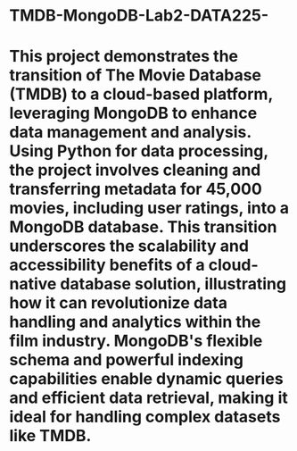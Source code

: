 # TMDB-MongoDB-Lab2-DATA225-
# This project demonstrates the transition of The Movie Database (TMDB) to a cloud-based platform, leveraging MongoDB to enhance data management and analysis. Using Python for data processing, the project involves cleaning and transferring metadata for 45,000 movies, including user ratings, into a MongoDB database. This transition underscores the scalability and accessibility benefits of a cloud-native database solution, illustrating how it can revolutionize data handling and analytics within the film industry. MongoDB's flexible schema and powerful indexing capabilities enable dynamic queries and efficient data retrieval, making it ideal for handling complex datasets like TMDB.
